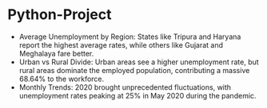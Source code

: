 # Python-Project

* Average Unemployment by Region: States like Tripura and Haryana report the highest average rates, while others like Gujarat and Meghalaya fare better.
 * Urban vs Rural Divide: Urban areas see a higher unemployment rate, but rural areas dominate the employed population, contributing a massive 68.64% to the workforce.
 * Monthly Trends: 2020 brought unprecedented fluctuations, with unemployment rates peaking at 25% in May 2020 during the pandemic.
